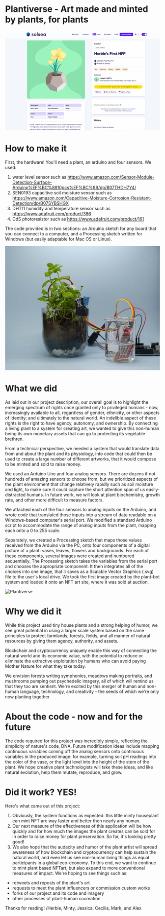 # Plantiverse - Art made and minted by plants, for plants

![Plantiverse](solsea_auction.png)


# How to make it
First, the hardware! You'll need a plant, an arduino and four sensors. We used:

1. water level sensor such as https://www.amazon.com/Sensor-Module-Detection-Surface-Arduino%EF%BC%8810pcs%EF%BC%89/dp/B07THDH7Y4/
2. SEN0193 capacitive soil moisture sensor such as https://www.amazon.com/Capacitive-Moisture-Corrosion-Resistant-Detection/dp/B07SYBSHGX
3. DHT11 humidity and temperature sensor such as https://www.adafruit.com/product/386
4. CdS photoresistor such as https://www.adafruit.com/product/161

The code provided is in two sections: an Arduino sketch for any board that you can connect to a computer, and a Processing sketch written for Windows (but easily adaptable for Mac OS or Linux).

![Plantiverse](Minty_photo.jpg)


# What we did
As laid out in our project description, our overall goal is to highlight the emerging spectrum of rights once granted only to privileged humans - now, increasingly available to all, regardless of gender, ethnicity, or other aspects of identity; and ultimately to the natural world. An indelible aspect of these rights is the right to have agency, autonomy, and ownership. By connecting a living plant to a system for creating art, we wanted to give this non-human being its own monetary assets that can go to protecting its vegetable brethren.

From a technical perspective, we needed a system that would translate data from and about the plant and its physiology, into code that could then be used to create a large number of different artworks, that it would compose to be minted and sold to raise money.

We used an Arduino Uno and four analog sensors. There are dozens if not hundreds of amazing sensors to choose from, but we prioritized aspects of the plant environment that change relatively rapidly such as soil moisture and light, to make sure it could capture the short attention span of us easily-distracted humans. In future work, we will look at plant biochemistry, growth rate, and other more difficult to measure factors.

We attached each of the four sensors to analog inputs on the Arduino, and wrote code that translated those inputs into a stream of data readable on a Windows-based computer's serial port. We modified a standard Arduino script to accommodate the range of analog inputs from the plant, mapping each onto a 0 to 255 scale.

Separately, we created a Processing sketch that maps those values received from the Arduino via the PC, onto four components of a digital picture of a plant: vases, leaves, flowers and backgrounds. For each of these components, several images were created and numbered sequentially. The Processing sketch takes the variables from the serial port and chooses the appropriate component. It then integrates all of the choices into one image, that it saves as a Scalable Vector Graphics (.svg) file to the user's local drive. We took the first image created by the plant-bot system and loaded it onto an NFT art site, where it was sold at auction.

![Plantiverse](plant_art_components.png)


# Why we did it
While this project used tiny house plants and a strong helping of humor, we see great potential in using a larger scale system based on the same principles to protect farmlands, forests, fields, and all manner of natural resources by giving them agency, authority, and assets.

Blockchain and cryptocurrency uniquely enable this way of connecting the natural world and its economic value, with the potential to reduce or eliminate the extractive exploitation by humans who can avoid paying Mother Nature for what they take today.

We envision forests writing symphonies, meadows making portraits, and mushrooms pumping out psychedelic imagery, all of which will remind us that they too are sentient. We're excited by this merger of human and non-human language, technology, and creativity - the seeds of which we're only now planting together.

# About the code - now and for the future
The code required for this project was incredibly simple, reflecting the simplicity of nature's code, DNA. Future modification ideas include mapping continuous variables coming off the analog sensors onto continuous variables in the produced image: for example, turning soil pH readings into the color of the vase, or the light level into the height of the stem of the plant. We hope creative plant technologists will take these ideas, and like natural evolution, help them mutate, reproduce, and grow.

# Did it work? YES!
Here's what came out of this project:
1. Obviously, the system functions as expected: this little minty houseplant can mint NFT are way faster and better then nearly any human.
2. Our next measure of the effectiveness of this application will be how quickly and for how much the images the plant creates can be sold for in order to raise money for plant preservation. So far, it's looking pretty good!
3. We also hope that the audacity and humor of the plant artist will spread awareness of how blockchain and cryptocurrency can help sustain the natural world, and even let us see non-human living things as equal participants in a global eco-economy. To this end, we want to continue to mint plant based NFTart, but also expand to more conventional measures of impact. We're hoping to see things such as:
- retweets and reposts of the plant's art
- requests to meet the plant influencers or commission custom works
- forks of our project and its code and imagery
- other processes of plant-human cocreation

Thanks for reading! 
/Herbie, Minty, Jessica, Cecilia, Mark, and Alex
